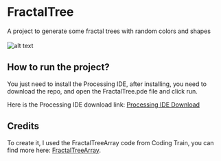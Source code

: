 # FractalTree
A project to generate some fractal trees with random colors and shapes<br><br>
![alt text](https://raw.githubusercontent.com/viniciuseb/FractalTree/master/FractalTree.gif)

## How to run the project?
You just need to install the Processing IDE, after installing, you need to download the repo, and open the FractalTree.pde file and click run.

Here is the Processing IDE download link: [Processing IDE Download](https://processing.org/download/)

## Credits
To create it, I used the FractalTreeArray code from Coding Train, you can find more here: [FractalTreeArray](https://github.com/CodingTrain/website/tree/master/CodingChallenges/CC_015_FractalTreeArray/Processing/CC_015_FractalTreeArray).
